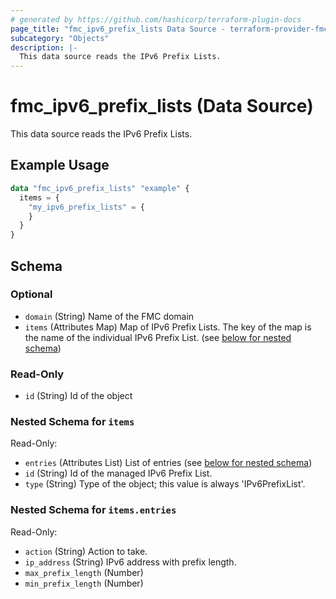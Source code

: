 ```yaml
---
# generated by https://github.com/hashicorp/terraform-plugin-docs
page_title: "fmc_ipv6_prefix_lists Data Source - terraform-provider-fmc"
subcategory: "Objects"
description: |-
  This data source reads the IPv6 Prefix Lists.
---
```


# fmc_ipv6_prefix_lists (Data Source)

This data source reads the IPv6 Prefix Lists.

## Example Usage

```terraform
data "fmc_ipv6_prefix_lists" "example" {
  items = {
    "my_ipv6_prefix_lists" = {
    }
  }
}
```

<!-- schema generated by tfplugindocs -->
## Schema

### Optional

- `domain` (String) Name of the FMC domain
- `items` (Attributes Map) Map of IPv6 Prefix Lists. The key of the map is the name of the individual IPv6 Prefix List. (see [below for nested schema](#nestedatt--items))

### Read-Only

- `id` (String) Id of the object

<a id="nestedatt--items"></a>
### Nested Schema for `items`

Read-Only:

- `entries` (Attributes List) List of entries (see [below for nested schema](#nestedatt--items--entries))
- `id` (String) Id of the managed IPv6 Prefix List.
- `type` (String) Type of the object; this value is always 'IPv6PrefixList'.

<a id="nestedatt--items--entries"></a>
### Nested Schema for `items.entries`

Read-Only:

- `action` (String) Action to take.
- `ip_address` (String) IPv6 address with prefix length.
- `max_prefix_length` (Number)
- `min_prefix_length` (Number)
